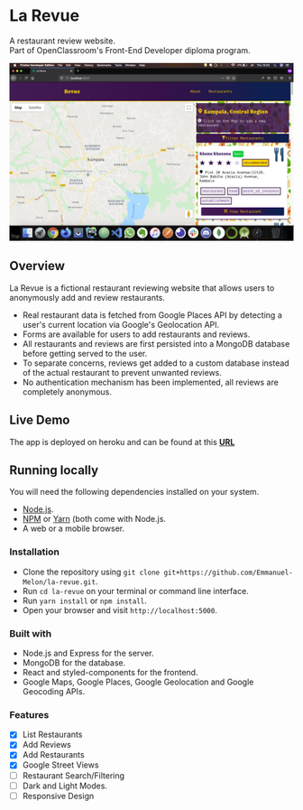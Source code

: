 # La Revue
A restaurant review website.  
Part of OpenClassroom's Front-End Developer diploma program.

![Screenshot of home page](./Screenshot.png)

## Overview

La Revue is a fictional restaurant reviewing website that allows users to anonymously add and review restaurants.   
- Real restaurant data is fetched from Google Places API by detecting a user's current location via Google's Geolocation API.
- Forms are available for users to add restaurants and reviews.
- All restaurants and reviews are first persisted into a MongoDB database before getting served to the user.
- To separate concerns, reviews get added to a custom database instead of the actual restaurant to prevent unwanted reviews.
- No authentication mechanism has been implemented, all reviews are completely anonymous.

## Live Demo
The app is deployed on heroku and can be found at this **[URL](https://morning-beach-13124.herokuapp.com/)**

## Running locally

You will need the following dependencies installed on your system.
- [Node.js](https://nodejs.org/en/).
- [NPM](https://www.npmjs.com/) or [Yarn](https://yarnpkg.com/lang/en) (both come with Node.js.
- A web or a mobile browser.

### Installation
- Clone the repository using `git clone git+https://github.com/Emmanuel-Melon/la-revue.git`.
- Run `cd la-revue` on your terminal or command line interface.
- Run `yarn install` or `npm install`.
- Open your browser and visit `http://localhost:5000`.

### Built with
- Node.js and Express for the server.
- MongoDB for the database.
- React and styled-components for the frontend.
- Google Maps, Google Places, Google Geolocation and Google Geocoding APIs.

### Features
- [x] List Restaurants
- [x] Add Reviews
- [x] Add Restaurants
- [x] Google Street Views
- [ ] Restaurant Search/Filtering
- [ ] Dark and Light Modes.
- [ ] Responsive Design
